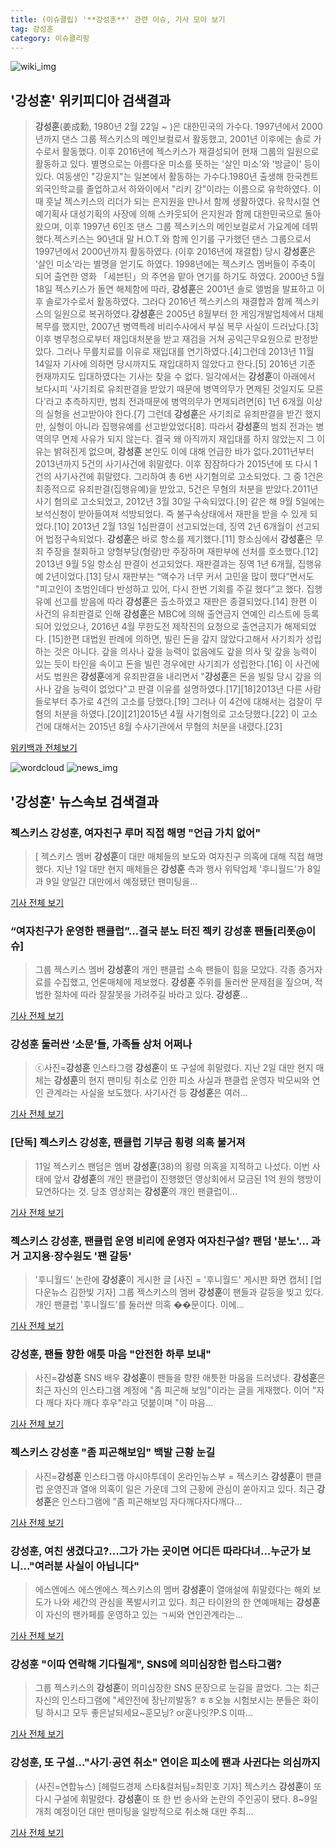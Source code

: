 ```yaml
---
title: (이슈클립) '**강성훈**' 관련 이슈, 기사 모아 보기
tag: 강성훈
category: 이슈클리핑
---
```

![wiki_img](https://user-images.githubusercontent.com/42597476/44503234-41136a80-a6d0-11e8-9071-6fc6418eafe4.png)
## **'**강성훈**'** 위키피디아 검색결과
>**강성훈**(姜成勳, 1980년 2월 22일 ~ )은 대한민국의 가수다. 1997년에서 2000년까지 댄스 그룹 젝스키스의 메인보컬로서 활동했고, 2001년 이후에는 솔로 가수로서 활동했다. 이후 2016년에 젝스키스가 재결성되어 현재 그룹의 일원으로 활동하고 있다. 별명으로는 아름다운 미소를 뜻하는 '살인 미소'와 '방글이' 등이 있다. 여동생인 "강윤지"는 일본에서 활동하는 가수다.1980년 출생해 한국켄트외국인학교를 졸업하고서 하와이에서 "리키 강"이라는 이름으로 유학하였다. 이때 훗날 젝스키스의 리더가 되는 은지원을 만나서 함께 생활하였다. 유학시절 연예기획사 대성기획의 사장에 의해 스카웃되어 은지원과 함께 대한민국으로 돌아왔으며, 이후 1997년 6인조 댄스 그룹 젝스키스의 메인보컬로서 가요계에 데뷔했다.젝스키스는 90년대 말 H.O.T.와 함께 인기를 구가했던 댄스 그룹으로서 1997년에서 2000년까지 활동하였다. (이후 2016년에 재결합) 당시 **강성훈**은 ‘살인 미소’라는 별명을 얻기도 하였다. 1998년에는 젝스키스 멤버들이 주축이 되어 출연한 영화 「세븐틴」의 주연을 맡아 연기를 하기도 하였다. 2000년 5월 18일 젝스키스가 돌연 해체함에 따라, **강성훈**은 2001년 솔로 앨범을 발표하고 이후 솔로가수로서 활동하였다. 그러다 2016년 젝스키스의 재결합과 함께 젝스키스의 일원으로 복귀하였다.**강성훈**은 2005년 8월부터 한 게임개발업체에서 대체 복무를 했지만, 2007년 병역특례 비리수사에서 부실 복무 사실이 드러났다.[3] 이후 병무청으로부터 재입대처분을 받고 재검을 거쳐 공익근무요원으로 판정받았다. 그러나 무릎치료를 이유로 재입대를 연기하였다.[4]그런데 2013년 11월 14일자 기사에 의하면 당시까지도 재입대하지 않았다고 한다.[5] 2016년 기준 현재까지도 입대하였다는 기사는 찾을 수 없다. 일각에서는 **강성훈**이 아래에서 보다시피 '사기죄로 유죄판결을 받았기 때문에 병역의무가 면제된 것일지도 모른다'라고 추측하지만, 범죄 전과때문에 병역의무가 면제되려면[6] 1년 6개월 이상의 실형을 선고받아야 한다.[7] 그런데 **강성훈**은 사기죄로 유죄판결을 받긴 했지만, 실형이 아니라 집행유예를 선고받았었다[8]. 따라서 **강성훈**의 범죄 전과는 병역의무 면제 사유가 되지 않는다. 결국 왜 아직까지 재입대를 하지 않았는지 그 이유는 밝혀진게 없으며, **강성훈** 본인도 이에 대해 언급한 바가 없다.2011년부터 2013년까지 5건의 사기사건에 휘말렸다. 이후 잠잠하다가 2015년에 또 다시 1건의 사기사건에 휘말렸다. 그리하여 총 6번 사기혐의로 고소되었다. 그 중 1건은 최종적으로 유죄판결(집행유예)을 받았고, 5건은 무혐의 처분을 받았다.2011년 사기 혐의로 고소되었고, 2012년 3월 30일 구속되었다.[9] 같은 해 9월 5일에는 보석신청이 받아들여져 석방되었다. 즉 불구속상태에서 재판을 받을 수 있게 되었다.[10] 2013년 2월 13일 1심판결이 선고되었는데, 징역 2년 6개월이 선고되어 법정구속되었다. **강성훈**은 바로 항소를 제기했다.[11] 항소심에서 **강성훈**은 무죄 주장을 철회하고 양형부당(형량)만 주장하며 재판부에 선처를 호소했다.[12] 2013년 9월 5일 항소심 판결이 선고되었다. 재판결과는 징역 1년 6개월, 집행유예 2년이었다.[13] 당시 재판부는 “액수가 너무 커서 고민을 많이 했다”면서도 "피고인이 초범인데다 반성하고 있어, 다시 한번 기회를 주길 했다”고 했다. 집행유예 선고를 받음에 따라 **강성훈**은 출소하였고 재판은 종결되었다.[14] 한편 이 사건의 유죄판결로 인해 **강성훈**은 MBC에 의해 출연금지 연예인 리스트에 등록되어 있었으나, 2016년 4월 무한도전 제작진의 요청으로 출연금지가 해제되었다. [15]한편 대법원 판례에 의하면, 빌린 돈을 갚지 않았다고해서 사기죄가 성립하는 것은 아니다. 갚을 의사나 갚을 능력이 없음에도 갚을 의사 및 갚을 능력이 있는 듯이 타인을 속이고 돈을 빌린 경우에만 사기죄가 성립한다.[16] 이 사건에서도 법원은 **강성훈**에게 유죄판결을 내리면서 "**강성훈**은 돈을 빌릴 당시 갚을 의사나 갚을 능력이 없었다"고 판결 이유를 설명하였다.[17][18]2013년 다른 사람들로부터 추가로 4건의 고소를 당했다.[19] 그러나 이 4건에 대해서는 검찰이 무혐의 처분을 하였다.[20][21]2015년 4월 사기혐의로 고소당했다.[22] 이 고소건에 대해서는 2015년 8월 수사기관에서 무혐의 처분을 내렸다.[23]

<a href="https://ko.wikipedia.org/wiki/강성훈" target="_blank">위키백과 전체보기</a>

![wordcloud](https://s3.ap-northeast-2.amazonaws.com/lyrics101-wordcloud/2018-09-11-1536633867.png)
![news_img](https://user-images.githubusercontent.com/42597476/44507050-1206f400-a6e4-11e8-8d98-7ffbfebb353f.png)
## **'**강성훈**'** 뉴스속보 검색결과
### 젝스키스 **강성훈**, 여자친구 루머 직접 해명 "언급 가치 없어"

>[ 젝스키스 멤버 **강성훈**이 대만 매체들의 보도와 여자친구 의혹에 대해 직접 해명했다. 지난 1일 대만 현지 매체들은 **강성훈** 측과 행사 위탁업체 '후니월드'가 8일과 9일 양일간 대만에서 예정됐던 팬미팅을...

<a href="http://isplus.live.joins.com/news/article/aid.asp?aid=22552383" target="_blank">기사 전체 보기</a>

### “여자친구가 운영한 팬클럽”…결국 분노 터진 젝키 **강성훈** 팬들[리폿@이슈]

>그룹 젝스키스 멤버 **강성훈**의 개인 팬클럽 소속 팬들이 힘을 모았다. 각종 증거자료를 수집했고, 언론매체에 제보했다. **강성훈** 주위를 둘러싼 문제점을 짚으며, 적법한 절차에 따라 잘잘못을 가려주길 바라고 있다. **강성훈**...

<a href="http://www.tvreport.co.kr/?c=news&m=newsview&idx=1079195" target="_blank">기사 전체 보기</a>

### **강성훈** 둘러싼 ‘소문’들, 가족들 상처 어쩌나

>ⓒ사진=**강성훈** 인스타그램 **강성훈**이 또 구설에 휘말렸다. 지난 2일 대만 현지 매체는 **강성훈**의 현지 팬미팅 취소로 인한 피소 사실과 팬클럽 운영자 박모씨와 연인 관계라는 사실을 보도했다. 사기사건 등 **강성훈**은 여러...

<a href="http://www.dailian.co.kr/news/view/738527/?sc=naver" target="_blank">기사 전체 보기</a>

### [단독] 젝스키스 **강성훈**, 팬클럽 기부금 횡령 의혹 불거져

>11일 젝스키스 팬덤은 멤버 **강성훈**(38)의 횡령 의혹을 지적하고 나섰다. 이번 사태에 앞서 **강성훈**의 개인 팬클럽이 진행했던 영상회에서 모금된 1억 원의 행방이 묘연하다는 것. 당초 영상회는 **강성훈**의 개인 팬클럽이...

<a href="http://ilyo.co.kr/?ac=article_view&entry_id=309489" target="_blank">기사 전체 보기</a>

### 젝스키스 **강성훈**, 팬클럽 운영 비리에 운영자 여자친구설? 팬덤 '분노'… 과거 고지용·장수원도 '팬 갈등'

>'후니월드' 논란에 **강성훈**이 게시한 글 [사진 = '후니월드' 게시판 화면 캡처] [업다운뉴스 김한빛 기자] 그룹 젝스키스의 멤버 **강성훈**이 팬들과 갈등을 빚고 있다. 개인 팬클럽 '후니월드'를 둘러싼 의혹 ��문이다. 이에...

<a href="http://www.updownnews.co.kr/news/articleView.html?idxno=96838" target="_blank">기사 전체 보기</a>

### **강성훈**, 팬들 향한 애틋 마음 "안전한 하루 보내"

>사진=**강성훈** SNS 배우 **강성훈**이 팬들을 향한 애틋한 마음을 드러냈다. **강성훈**은 최근 자신의 인스타그램 계정에 "좀 피곤해 보임"이라는 글을 게재했다. 이어 "자다 깨다 자다 깨다 후우"라고 덧붙이며 "이 마음...

<a href="http://www.nextdaily.co.kr/news/article.html?id=20180911800039" target="_blank">기사 전체 보기</a>

### 젝스키스 **강성훈** "좀 피곤해보임" 백발 근황 눈길

>사진=**강성훈** 인스타그램 아시아투데이 온라인뉴스부 = 젝스키스 **강성훈**이 팬클럽 운영진과 열애 의혹이 일은 가운데 그의 근황에 관심이 쏟아지고 있다. 최근 **강성훈**은 인스타그램에 "좀 피곤해보임 자다깨다자다깨다...

<a href="http://www.asiatoday.co.kr/view.php?key=20180911001037032" target="_blank">기사 전체 보기</a>

### **강성훈**, 여친 생겼다고?...그가 가는 곳이면 어디든 따라다녀...누군가 보니..."여러분 사실이 아닙니다"

>에스엔에스 에스엔에스 젝스키스의 멤버 **강성훈**이 열애설에 휘말렸다는 해외 보도가 나와 세간의 관심을 폭발시키고 있다. 최근 타이완의 한 연예매체는 **강성훈**이 자신의 팬카페를 운영하고 있는 ㄱ씨와 연인관계라는...

<a href="http://www.mediajeju.com/news/articleView.html?idxno=309645" target="_blank">기사 전체 보기</a>

### **강성훈** "이따 연락해 기다릴게", SNS에 의미심장한 럽스타그램?

>그룹 젝스키스의 **강성훈**이 의미심장한 SNS 문장으로 눈길을 끌었다. 그는 최근 자신의 인스타그램에 "세안전에 장난끼발동? ㅎㅎ오늘 시험보시는 분들은 화이팅 하시고 모두 좋은날되세요~훈모닝? or훈나잇?P.S 이따...

<a href="http://daily.hankooki.com/lpage/entv/201809/dh20180911105205139020.htm" target="_blank">기사 전체 보기</a>

### **강성훈**, 또 구설…"사기·공연 취소" 연이은 피소에 팬과 사귄다는 의심까지

>(사진=연합뉴스) [헤럴드경제 스타&컬처팀=최민호 기자] 젝스키스 **강성훈**이 또 다시 구설에 휘말렸다. **강성훈**이 또 한 번 송사와 논란의 주인공이 됐다. 8~9일 개최 예정이던 대만 팬미팅을 일방적으로 취소해 대만 주최...

<a href="http://biz.heraldcorp.com/culture/view.php?ud=201809111053558809865_1" target="_blank">기사 전체 보기</a>


